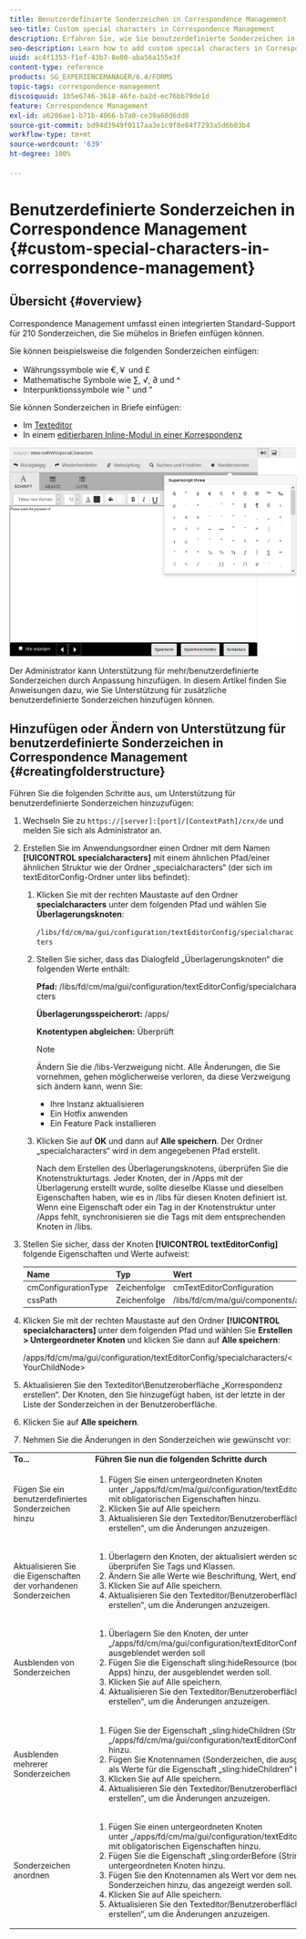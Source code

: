 ```yaml
---
title: Benutzerdefinierte Sonderzeichen in Correspondence Management
seo-title: Custom special characters in Correspondence Management
description: Erfahren Sie, wie Sie benutzerdefinierte Sonderzeichen in Correspondence Management hinzufügen.
seo-description: Learn how to add custom special characters in Correspondence Management.
uuid: ac4f1353-f1ef-43b7-8e80-aba56a155e3f
content-type: reference
products: SG_EXPERIENCEMANAGER/6.4/FORMS
topic-tags: correspondence-management
discoiquuid: 1b5e6746-3618-46fe-ba2d-ec76bb79de1d
feature: Correspondence Management
exl-id: a6206ae1-b71b-4066-b7a0-ce39a60d6dd0
source-git-commit: bd94d3949f0117aa3e1c9f0e84f7293a5d6b03b4
workflow-type: tm+mt
source-wordcount: '639'
ht-degree: 100%

---
```


# Benutzerdefinierte Sonderzeichen in Correspondence Management {#custom-special-characters-in-correspondence-management}

## Übersicht {#overview}

Correspondence Management umfasst einen integrierten Standard-Support für 210 Sonderzeichen, die Sie mühelos in Briefen einfügen können.

Sie können beispielsweise die folgenden Sonderzeichen einfügen:

* Währungssymbole wie €,￥ und £
* Mathematische Symbole wie ∑, √, ∂ und ^
* Interpunktionssymbole wie ‟ und ”

Sie können Sonderzeichen in Briefe einfügen:

* Im [Texteditor](/help/forms/using/document-fragments.md#createtext)
* In einem [editierbaren Inline-Modul in einer Korrespondenz](/help/forms/using/create-correspondence.md#managecontent)

![specialcharactersinlinemodul](assets/specialcharactersinlinemodule.png)

Der Administrator kann Unterstützung für mehr/benutzerdefinierte Sonderzeichen durch Anpassung hinzufügen. In diesem Artikel finden Sie Anweisungen dazu, wie Sie Unterstützung für zusätzliche benutzerdefinierte Sonderzeichen hinzufügen können.

## Hinzufügen oder Ändern von Unterstützung für benutzerdefinierte Sonderzeichen in Correspondence Management {#creatingfolderstructure}

Führen Sie die folgenden Schritte aus, um Unterstützung für benutzerdefinierte Sonderzeichen hinzuzufügen:

1. Wechseln Sie zu `https://[server]:[port]/[ContextPath]/crx/de` und melden Sie sich als Administrator an.
1. Erstellen Sie im Anwendungsordner einen Ordner mit dem Namen **[!UICONTROL specialcharacters]** mit einem ähnlichen Pfad/einer ähnlichen Struktur wie der Ordner „specialcharacters“ (der sich im textEditorConfig-Ordner unter libs befindet):

   1. Klicken Sie mit der rechten Maustaste auf den Ordner **specialcharacters** unter dem folgenden Pfad und wählen Sie **Überlagerungsknoten**:

      `/libs/fd/cm/ma/gui/configuration/textEditorConfig/specialcharacters`

   1. Stellen Sie sicher, dass das Dialogfeld „Überlagerungsknoten“ die folgenden Werte enthält:

      **Pfad:** /libs/fd/cm/ma/gui/configuration/textEditorConfig/specialcharacters

      **Überlagerungsspeicherort:** /apps/

      **Knotentypen abgleichen:** Überprüft

      >[!NOTE]
      >
      >Ändern Sie die /libs-Verzweigung nicht. Alle Änderungen, die Sie vornehmen, gehen möglicherweise verloren, da diese Verzweigung sich ändern kann, wenn Sie:
      >
      >* Ihre Instanz aktualisieren
      >* Ein Hotfix anwenden
      >* Ein Feature Pack installieren


   1. Klicken Sie auf **OK** und dann auf **Alle speichern**. Der Ordner „specialcharacters“ wird in dem angegebenen Pfad erstellt.

      Nach dem Erstellen des Überlagerungsknotens, überprüfen Sie die Knotenstrukturtags. Jeder Knoten, der in /Apps mit der Überlagerung erstellt wurde, sollte dieselbe Klasse und dieselben Eigenschaften haben, wie es in /libs für diesen Knoten definiert ist. Wenn eine Eigenschaft oder ein Tag in der Knotenstruktur unter /Apps fehlt, synchronisieren sie die Tags mit dem entsprechenden Knoten in /libs.

1. Stellen Sie sicher, dass der Knoten **[!UICONTROL textEditorConfig]** folgende Eigenschaften und Werte aufweist:

   | Name | Typ | Wert |
   |---|---|---|
   | cmConfigurationType | Zeichenfolge | cmTextEditorConfiguration |
   | cssPath | Zeichenfolge | /libs/fd/cm/ma/gui/components/admin/createasset/textcontrol/clientlibs/textcontrol |

1. Klicken Sie mit der rechten Maustaste auf den Ordner **[!UICONTROL specialcharacters]** unter dem folgenden Pfad und wählen Sie **Erstellen > Untergeordneter Knoten** und klicken Sie dann auf **Alle speichern**:

   /apps/fd/cm/ma/gui/configuration/textEditorConfig/specialcharacters/&lt;YourChildNode>

1. Aktualisieren Sie den Texteditor\Benutzeroberfläche „Korrespondenz erstellen“. Der Knoten, den Sie hinzugefügt haben, ist der letzte in der Liste der Sonderzeichen in der Benutzeroberfläche.
1. Klicken Sie auf **Alle speichern**.
1. Nehmen Sie die Änderungen in den Sonderzeichen wie gewünscht vor:

<table> 
 <tbody> 
  <tr> 
   <td><strong>To...</strong></td> 
   <td><strong>Führen Sie nun die folgenden Schritte durch</strong></td> 
  </tr> 
  <tr> 
   <td>Fügen Sie ein benutzerdefiniertes Sonderzeichen hinzu</td> 
   <td> 
    <ol> 
     <li>Fügen Sie einen untergeordneten Knoten unter „/apps/fd/cm/ma/gui/configuration/textEditorConfig/specialcharacters“ mit obligatorischen Eigenschaften hinzu.</li> 
     <li>Klicken Sie auf Alle speichern</li> 
     <li>Aktualisieren Sie den Texteditor/Benutzeroberfläche „Korrespondenz erstellen“, um die Änderungen anzuzeigen.</li> 
    </ol> </td> 
  </tr> 
  <tr> 
   <td>Aktualisieren Sie die Eigenschaften der vorhandenen Sonderzeichen</td> 
   <td> 
    <ol> 
     <li>Überlagern den Knoten, der aktualisiert werden soll, wie oben erläutert und überprüfen Sie Tags und Klassen.</li> 
     <li>Ändern Sie alle Werte wie Beschriftung, Wert, endValue und multipleCaption. </li> 
     <li>Klicken Sie auf Alle speichern. </li> 
     <li>Aktualisieren Sie den Texteditor/Benutzeroberfläche „Korrespondenz erstellen“, um die Änderungen anzuzeigen.</li> 
    </ol> </td> 
  </tr> 
  <tr> 
   <td>Ausblenden von Sonderzeichen</td> 
   <td> 
    <ol> 
     <li>Überlagern Sie den Knoten, der unter „/apps/fd/cm/ma/gui/configuration/textEditorConfig/specialcharacters“ ausgeblendet werden soll</li> 
     <li>Fügen Sie die Eigenschaft sling:hideResource (boolesch) zum Knoten (unter Apps) hinzu, der ausgeblendet werden soll. </li> 
     <li>Klicken Sie auf Alle speichern. </li> 
     <li>Aktualisieren Sie den Texteditor/Benutzeroberfläche „Korrespondenz erstellen“, um die Änderungen anzuzeigen.<br /> </li> 
    </ol> </td> 
  </tr> 
  <tr> 
   <td>Ausblenden mehrerer Sonderzeichen</td> 
   <td> 
    <ol> 
     <li>Fügen Sie der Eigenschaft „sling:hideChildren (String oder String[])“ zu „/apps/fd/cm/ma/gui/configuration/textEditorConfig/specialcharacters” hinzu. </li> 
     <li>Fügen Sie Knotennamen (Sonderzeichen, die ausgeblendet werden sollen) als Werte für die Eigenschaft „sling:hideChildren“ hinzu. </li> 
     <li>Klicken Sie auf Alle speichern. </li> 
     <li>Aktualisieren Sie den Texteditor/Benutzeroberfläche „Korrespondenz erstellen“, um die Änderungen anzuzeigen.<br /> </li> 
    </ol> </td> 
  </tr> 
  <tr> 
   <td>Sonderzeichen anordnen</td> 
   <td> 
    <ol> 
     <li>Fügen Sie einen untergeordneten Knoten unter „/apps/fd/cm/ma/gui/configuration/textEditorConfig/specialcharacters“ mit obligatorischen Eigenschaften hinzu. </li> 
     <li>Fügen Sie die Eigenschaft „sling:orderBefore (String)“ zum neu erstellten untergeordneten Knoten hinzu. </li> 
     <li>Fügen Sie den Knotennamen als Wert vor dem neu hinzugefügten Sonderzeichen hinzu, das angezeigt werden soll. </li> 
     <li>Klicken Sie auf Alle speichern. </li> 
     <li>Aktualisieren Sie den Texteditor/Benutzeroberfläche „Korrespondenz erstellen“, um die Änderungen anzuzeigen.<br /> </li> 
    </ol> </td> 
  </tr> 
 </tbody> 
</table>
